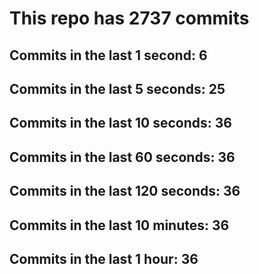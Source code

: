 # This repo has 2737 commits

## Commits in the last 1 second: 6
## Commits in the last 5 seconds: 25
## Commits in the last 10 seconds: 36
## Commits in the last 60 seconds: 36
## Commits in the last 120 seconds: 36
## Commits in the last 10 minutes: 36
## Commits in the last 1 hour: 36
